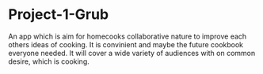 # Project-1-Grub
An app which is aim for homecooks collaborative nature to improve each others ideas of cooking. It is convinient and maybe the future cookbook everyone needed. It will cover a wide variety of audiences with on common desire, which is cooking.
